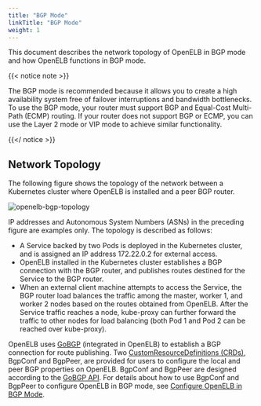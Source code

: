 ```yaml
---
title: "BGP Mode"
linkTitle: "BGP Mode"
weight: 1
---
```


This document describes the network topology of OpenELB in BGP mode and how OpenELB functions in BGP mode.

{{< notice note >}}

The BGP mode is recommended because it allows you to create a high availability system free of failover interruptions and bandwidth bottlenecks. To use the BGP mode, your router must support BGP and Equal-Cost Multi-Path (ECMP) routing. If your router does not support BGP or ECMP, you can use the Layer 2 mode or VIP mode to achieve similar functionality.

{{</ notice >}}

## Network Topology

The following figure shows the topology of the network between a Kubernetes cluster where OpenELB is installed and a peer BGP router.

![openelb-bgp-topology](/images/en/docs/concepts/bgp-mode/openelb-bgp-topology.png)

IP addresses and Autonomous System Numbers (ASNs) in the preceding figure are examples only. The topology is described as follows:

* A Service backed by two Pods is deployed in the Kubernetes cluster, and is assigned an IP address 172.22.0.2 for external access.
* OpenELB installed in the Kubernetes cluster establishes a BGP connection with the BGP router, and publishes routes destined for the Service to the BGP router.
* When an external client machine attempts to access the Service, the BGP router load balances the traffic among the master, worker 1, and worker 2 nodes based on the routes obtained from OpenELB. After the Service traffic reaches a node, kube-proxy can further forward the traffic to other nodes for load balancing (both Pod 1 and Pod 2 can be reached over kube-proxy).

OpenELB uses [GoBGP](https://github.com/osrg/gobgp) (integrated in OpenELB) to establish a BGP connection for route publishing. Two [CustomResourceDefinitions (CRDs)](https://kubernetes.io/docs/tasks/extend-kubernetes/custom-resources/custom-resource-definitions/), BgpConf and BgpPeer, are provided for users to configure the local and peer BGP properties on OpenELB. BgpConf and BgpPeer are designed according to the [GoBGP API](https://github.com/osrg/gobgp/blob/master/api/gobgp.pb.go). For details about how to use BgpConf and BgpPeer to configure OpenELB in BGP mode, see [Configure OpenELB in BGP Mode](/docs/getting-started/configuration/configure-openelb-in-bgp-mode/).

